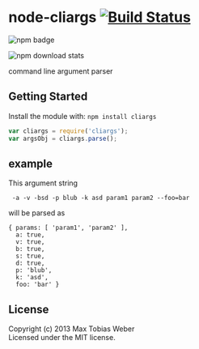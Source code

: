# node-cliargs [![Build Status](https://secure.travis-ci.org/cioddi/node-cliargs.png?branch=master)](http://travis-ci.org/cioddi/node-cliargs)

![npm badge](https://nodei.co/npm/cliargs.png)

![npm download stats](https://nodei.co/npm-dl/cliargs.png)

command line argument parser

## Getting Started
Install the module with: `npm install cliargs`

```javascript
var cliargs = require('cliargs');
var argsObj = cliargs.parse();
```

## example

This argument string

```
 -a -v -bsd -p blub -k asd param1 param2 --foo=bar
```

will be parsed as

```
{ params: [ 'param1', 'param2' ],
  a: true,
  v: true,
  b: true,
  s: true,
  d: true,
  p: 'blub',
  k: 'asd',
  foo: 'bar' }
```

## License
Copyright (c) 2013 Max Tobias Weber  
Licensed under the MIT license.
